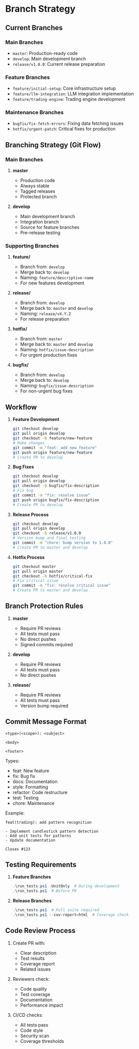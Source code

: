 # Branch Strategy

## Current Branches

### Main Branches
- `master`: Production-ready code
- `develop`: Main development branch
- `release/v1.0.0`: Current release preparation

### Feature Branches
- `feature/initial-setup`: Core infrastructure setup
- `feature/llm-integration`: LLM integration implementation
- `feature/trading-engine`: Trading engine development

### Maintenance Branches
- `bugfix/fix-fetch-errors`: Fixing data fetching issues
- `hotfix/urgent-patch`: Critical fixes for production

## Branching Strategy (Git Flow)

### Main Branches
1. **master**
   - Production code
   - Always stable
   - Tagged releases
   - Protected branch

2. **develop**
   - Main development branch
   - Integration branch
   - Source for feature branches
   - Pre-release testing

### Supporting Branches

1. **feature/**
   - Branch from: `develop`
   - Merge back to: `develop`
   - Naming: `feature/descriptive-name`
   - For new features development
   
2. **release/**
   - Branch from: `develop`
   - Merge back to: `master` and `develop`
   - Naming: `release/vX.Y.Z`
   - For release preparation
   
3. **hotfix/**
   - Branch from: `master`
   - Merge back to: `master` and `develop`
   - Naming: `hotfix/issue-description`
   - For urgent production fixes
   
4. **bugfix/**
   - Branch from: `develop`
   - Merge back to: `develop`
   - Naming: `bugfix/issue-description`
   - For non-urgent bug fixes

## Workflow

1. **Feature Development**
   ```bash
   git checkout develop
   git pull origin develop
   git checkout -b feature/new-feature
   # Make changes
   git commit -m "feat: add new feature"
   git push origin feature/new-feature
   # Create PR to develop
   ```

2. **Bug Fixes**
   ```bash
   git checkout develop
   git pull origin develop
   git checkout -b bugfix/fix-description
   # Fix bug
   git commit -m "fix: resolve issue"
   git push origin bugfix/fix-description
   # Create PR to develop
   ```

3. **Release Process**
   ```bash
   git checkout develop
   git pull origin develop
   git checkout -b release/v1.0.0
   # Version bump and final testing
   git commit -m "chore: bump version to 1.0.0"
   # Create PR to master and develop
   ```

4. **Hotfix Process**
   ```bash
   git checkout master
   git pull origin master
   git checkout -b hotfix/critical-fix
   # Fix critical issue
   git commit -m "fix: resolve critical issue"
   # Create PR to master and develop
   ```

## Branch Protection Rules

1. **master**
   - Require PR reviews
   - All tests must pass
   - No direct pushes
   - Signed commits required

2. **develop**
   - Require PR reviews
   - All tests must pass
   - No direct pushes

3. **release/**
   - Require PR reviews
   - All tests must pass
   - Version bump required

## Commit Message Format

```
<type>(<scope>): <subject>

<body>

<footer>
```

Types:
- feat: New feature
- fix: Bug fix
- docs: Documentation
- style: Formatting
- refactor: Code restructure
- test: Testing
- chore: Maintenance

Example:
```
feat(trading): add pattern recognition

- Implement candlestick pattern detection
- Add unit tests for patterns
- Update documentation

Closes #123
```

## Testing Requirements

1. **Feature Branches**
   ```powershell
   .\run_tests.ps1 -UnitOnly  # During development
   .\run_tests.ps1  # Before PR
   ```

2. **Release Branches**
   ```powershell
   .\run_tests.ps1  # Full suite required
   .\run_tests.ps1 --cov-report=html  # Coverage check
   ```

## Code Review Process

1. Create PR with:
   - Clear description
   - Test results
   - Coverage report
   - Related issues

2. Reviewers check:
   - Code quality
   - Test coverage
   - Documentation
   - Performance impact

3. CI/CD checks:
   - All tests pass
   - Code style
   - Security scan
   - Coverage thresholds

